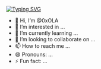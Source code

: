 [![Typing SVG](https://readme-typing-svg.herokuapp.com?font=Fira+Code&pause=1000&random=false&width=462&lines=Hi%2C+Welcome+to+My+github+%E2%98%BA%EF%B8%8F;19y%2Fo%2C+Security+Researcher%2C+CPTS%2C+CRTP)](https://git.io/typing-svg)



- 👋 Hi, I’m @0xOLA
- 👀 I’m interested in ...
- 🌱 I’m currently learning ...
- 💞️ I’m looking to collaborate on ...
- 📫 How to reach me ...
- 😄 Pronouns: ...
- ⚡ Fun fact: ...

<script src="https://tryhackme.com/badge/1847092"></script>
